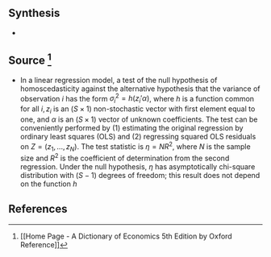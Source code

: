 ## Synthesis
- 
## Source [^1]
- In a linear regression model, a test of the null hypothesis of homoscedasticity against the alternative hypothesis that the variance of observation $i$ has the form $\sigma_i^2 = h(z_i'\alpha)$, where $h$ is a function common for all $i, z_i$ is an $(S \times 1)$ non-stochastic vector with first element equal to one, and $\alpha$ is an $(S \times 1)$ vector of unknown coefficients. The test can be conveniently performed by $(1)$ estimating the original regression by ordinary least squares (OLS) and (2) regressing squared OLS residuals on $Z = (z_1, ..., z_N)$. The test statistic is $\eta = NR^2$, where $N$ is the sample size and $R^2$ is the coefficient of determination from the second regression. Under the null hypothesis, $\eta$ has asymptotically chi-square distribution with ($S-1$) degrees of freedom; this result does not depend on the function $h$ 
## References

[^1]: [[Home Page - A Dictionary of Economics 5th Edition by Oxford Reference]]
